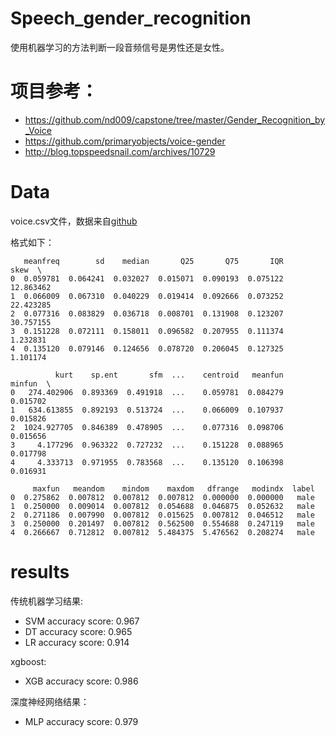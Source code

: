 # Speech_gender_recognition
使用机器学习的方法判断一段音频信号是男性还是女性。

# 项目参考：
- https://github.com/nd009/capstone/tree/master/Gender_Recognition_by_Voice
- https://github.com/primaryobjects/voice-gender
- http://blog.topspeedsnail.com/archives/10729

# Data
voice.csv文件，数据来自[github](https://github.com/primaryobjects/voice-gender)

格式如下：
```
   meanfreq        sd    median       Q25       Q75       IQR       skew  \
0  0.059781  0.064241  0.032027  0.015071  0.090193  0.075122  12.863462
1  0.066009  0.067310  0.040229  0.019414  0.092666  0.073252  22.423285
2  0.077316  0.083829  0.036718  0.008701  0.131908  0.123207  30.757155
3  0.151228  0.072111  0.158011  0.096582  0.207955  0.111374   1.232831
4  0.135120  0.079146  0.124656  0.078720  0.206045  0.127325   1.101174

          kurt    sp.ent       sfm  ...    centroid   meanfun    minfun  \
0   274.402906  0.893369  0.491918  ...    0.059781  0.084279  0.015702
1   634.613855  0.892193  0.513724  ...    0.066009  0.107937  0.015826
2  1024.927705  0.846389  0.478905  ...    0.077316  0.098706  0.015656
3     4.177296  0.963322  0.727232  ...    0.151228  0.088965  0.017798
4     4.333713  0.971955  0.783568  ...    0.135120  0.106398  0.016931

     maxfun   meandom    mindom    maxdom   dfrange   modindx  label
0  0.275862  0.007812  0.007812  0.007812  0.000000  0.000000   male
1  0.250000  0.009014  0.007812  0.054688  0.046875  0.052632   male
2  0.271186  0.007990  0.007812  0.015625  0.007812  0.046512   male
3  0.250000  0.201497  0.007812  0.562500  0.554688  0.247119   male
4  0.266667  0.712812  0.007812  5.484375  5.476562  0.208274   male
```

# results
传统机器学习结果:
- SVM accuracy score: 0.967
- DT accuracy score: 0.965
- LR accuracy score: 0.914

xgboost:
- XGB accuracy score: 0.986

深度神经网络结果：
- MLP accuracy score: 0.979


